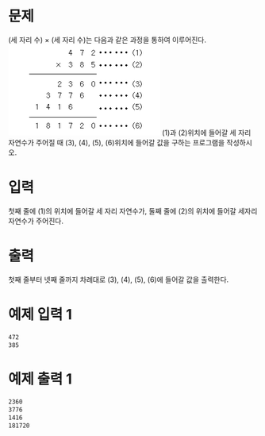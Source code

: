 # 문제

(세 자리 수) × (세 자리 수)는 다음과 같은 과정을 통하여 이루어진다.
![image.png](image.png)
(1)과 (2)위치에 들어갈 세 자리 자연수가 주어질 때 (3), (4), (5), (6)위치에 들어갈 값을 구하는 프로그램을 작성하시오.

# 입력

첫째 줄에 (1)의 위치에 들어갈 세 자리 자연수가, 둘째 줄에 (2)의 위치에 들어갈 세자리 자연수가 주어진다.

# 출력

첫째 줄부터 넷째 줄까지 차례대로 (3), (4), (5), (6)에 들어갈 값을 출력한다.

# 예제 입력 1

```
472
385
```

# 예제 출력 1

```
2360
3776
1416
181720
```
